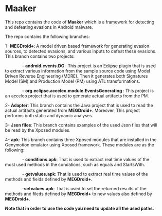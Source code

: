 # Maaker
This repo contains the code of <b>Maaker</b> which is a framework for detecting and defeating evasions in Android malware.

The repo contains the following branches:

1- <b>MEGDroid+</b>: A model driven based framework for generating evasion sources, to detected evasions, and various inputs to defeat these evasions. This branch contains two projects:

&emsp;&emsp;&emsp;&emsp;- <b> android.events.DG </b>: This project is an Eclipse plugin that is used to extract various information from the  sample source code using Model Driven Reverse Engineering (MDRE). Then it generates both Signatures Model (SM) and Production Model (PM) using ATL transformations.
               
&emsp;&emsp;&emsp;&emsp;- <b> org.eclipse.acceleo.module.EventsGenerating </b>: This project is an acceleo project that is used to generate actual artifacts from the PM.
               
2- <b>Adapter</b>: This branch contains the Java project that is used to read the actual artifacts generated from <b>MEGDroid+</b>. Moreover, This project performs both static and dynamic analyses.

3- <b>Json files</b>: This branch contains examples of the used Json files that will be read by the Xposed modules.

4- <b>apk</b>: This branch contains three Xposed modules that are installed in the Genymotion emulator using Xposed framework. These modules are as the following:

&emsp;&emsp;&emsp;&emsp;- <b>conditions.apk</b>: That is used to extract real time values of the most used methods in the condations, such as equals and StartsWith.
               
&emsp;&emsp;&emsp;&emsp;- <b>getvalues.apk</b>: That is used to extract real time values of the methods and fields defined by <b>MEGDroid+</b>.
               
&emsp;&emsp;&emsp;&emsp;-<b>setvalues.apk</b>: That is used to set the returned results of the methods and fileds defined by <b>MEGDroid+</b> to new values also defined by <b>MEGDroid+</b>. 
               
<b> Note that in order to use the code you need to update all the used paths. </b>
               
